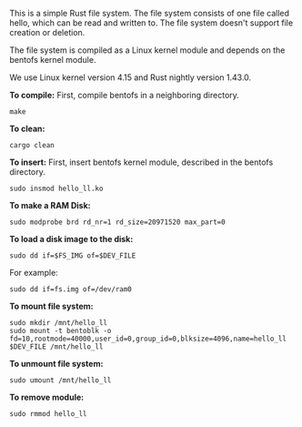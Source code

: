 This is a simple Rust file system. The file system consists of one file called hello, which can
be read and written to. The file system doesn't support file creation or deletion.

The file system is compiled as a Linux kernel module and depends on the
bentofs kernel module.

We use Linux kernel version 4.15 and Rust nightly version 1.43.0.

**To compile:**
First, compile bentofs in a neighboring directory.
```
make
```

**To clean:**
```
cargo clean
```

**To insert:**
First, insert bentofs kernel module, described in the bentofs directory.
```
sudo insmod hello_ll.ko
```

**To make a RAM Disk:**
```
sudo modprobe brd rd_nr=1 rd_size=20971520 max_part=0
```

**To load a disk image to the disk:**
```
sudo dd if=$FS_IMG of=$DEV_FILE
```
For example:
```
sudo dd if=fs.img of=/dev/ram0
``` 

**To mount file system:**
```
sudo mkdir /mnt/hello_ll
sudo mount -t bentoblk -o fd=10,rootmode=40000,user_id=0,group_id=0,blksize=4096,name=hello_ll $DEV_FILE /mnt/hello_ll
```

**To unmount file system:**
```
sudo umount /mnt/hello_ll
```

**To remove module:**
```
sudo rmmod hello_ll
```
